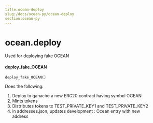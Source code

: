 ```yaml
---
title:ocean-deploy
slug:/docs/ocean-py/ocean-deploy
section:ocean-py
---
```

<a name="ocean.deploy"></a>
# ocean.deploy

Used for deploying fake OCEAN

<a name="ocean.deploy.deploy_fake_OCEAN"></a>
#### deploy\_fake\_OCEAN

```python
deploy_fake_OCEAN()
```

Does the following:
1. Deploy to ganache a new ERC20 contract having symbol OCEAN
2. Mints tokens
3. Distributes tokens to TEST_PRIVATE_KEY1 and TEST_PRIVATE_KEY2
4. In addresses.json, updates development : Ocean entry with new address

